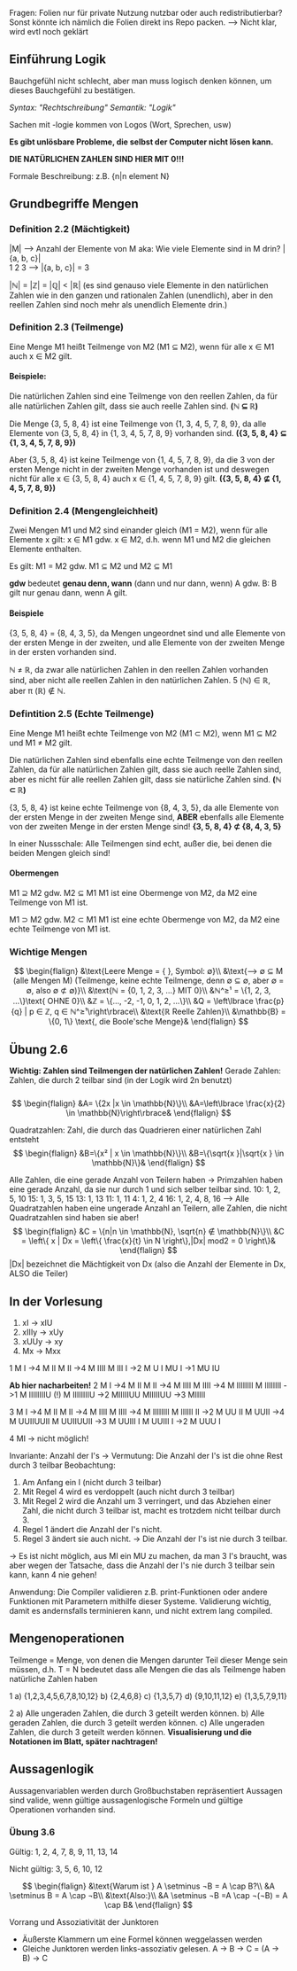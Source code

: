 Fragen: 
Folien nur für private Nutzung nutzbar oder auch redistributierbar? Sonst könnte ich nämlich die Folien direkt ins Repo packen.
--> Nicht klar, wird evtl noch geklärt

## Einführung Logik
Bauchgefühl nicht schlecht, aber man muss logisch denken können, um dieses Bauchgefühl zu bestätigen.

*Syntax: "Rechtschreibung"
Semantik: "Logik"*

Sachen mit -logie kommen von Logos (Wort, Sprechen, usw)

**Es gibt unlösbare Probleme, die selbst der Computer nicht lösen kann.**

**DIE NATÜRLICHEN ZAHLEN SIND HIER MIT 0!!!**

Formale Beschreibung: z.B. {n|n element N}
## Grundbegriffe Mengen
### Definition 2.2 (Mächtigkeit)
|M| --> Anzahl der Elemente von M aka: Wie viele Elemente sind in M drin?
|{a, b, c}|  
  1   2  3
  --> |{a, b, c}| = 3

|ℕ| = |ℤ| = |ℚ| < |ℝ| (es sind genauso viele Elemente in den natürlichen Zahlen wie in den ganzen und rationalen Zahlen (unendlich), aber in den reellen Zahlen sind noch mehr als unendlich Elemente drin.)

### Definition 2.3 (Teilmenge)
Eine Menge M1 heißt Teilmenge von M2 (M1 ⊆ M2), wenn für alle x ∈ M1 auch x ∈ M2 gilt.
#### Beispiele:
Die natürlichen Zahlen sind eine Teilmenge von den reellen Zahlen, da für alle natürlichen Zahlen gilt, dass sie auch reelle Zahlen sind. 
**(ℕ ⊆ ℝ)**

Die Menge {3, 5, 8, 4} ist eine Teilmenge von {1, 3, 4, 5, 7, 8, 9}, da alle Elemente von {3, 5, 8, 4} in {1, 3, 4, 5, 7, 8, 9} vorhanden sind. 
**({3, 5, 8, 4} ⊆ {1, 3, 4, 5, 7, 8, 9})**

Aber {3, 5, 8, 4} ist keine Teilmenge von {1, 4, 5, 7, 8, 9}, da die 3 von der ersten Menge nicht in der zweiten Menge vorhanden ist und deswegen nicht für alle x ∈ {3, 5, 8, 4} auch x ∈ {1, 4, 5, 7, 8, 9} gilt. 
**({3, 5, 8, 4} ⊈ {1, 4, 5, 7, 8, 9})**

### Definition 2.4 (Mengengleichheit)
Zwei Mengen M1 und M2 sind einander gleich (M1 = M2), wenn für alle Elemente x gilt: x ∈ M1 gdw. x ∈ M2, d.h. wenn M1 und M2 die gleichen Elemente enthalten.

Es gilt: M1 = M2 gdw. M1 ⊆ M2 und M2 ⊆ M1

**gdw** bedeutet **genau denn, wann** (dann und nur dann, wenn)
A gdw. B: B gilt nur genau dann, wenn A gilt.
#### Beispiele
{3, 5, 8, 4} = {8, 4, 3, 5}, da Mengen ungeordnet sind und alle Elemente von der ersten Menge in der zweiten, und alle Elemente von der zweiten Menge in der ersten vorhanden sind.

ℕ ≠ ℝ, da zwar alle natürlichen Zahlen in den reellen Zahlen vorhanden sind, aber nicht alle reellen Zahlen in den natürlichen Zahlen. 5 (ℕ) ∈ ℝ, aber π (ℝ) ∉ ℕ.

### Defintition 2.5 (Echte Teilmenge)
Eine Menge M1 heißt echte Teilmenge von M2 (M1 ⊂ M2), wenn M1 ⊆ M2 und M1 ≠ M2 gilt.

Die natürlichen Zahlen sind ebenfalls eine echte Teilmenge von den reellen Zahlen, da für alle natürlichen Zahlen gilt, dass sie auch reelle Zahlen sind, aber es nicht für alle reellen Zahlen gilt, dass sie natürliche Zahlen sind. 
**(ℕ ⊂ ℝ)**

{3, 5, 8, 4} ist keine echte Teilmenge von {8, 4, 3, 5}, da alle Elemente von der ersten Menge in der zweiten Menge sind, **ABER** ebenfalls alle Elemente von der zweiten Menge in der ersten Menge sind! 
**{3, 5, 8, 4} ⊄ {8, 4, 3, 5}**

In einer Nussschale: Alle Teilmengen sind echt, außer die, bei denen die beiden Mengen gleich sind!
#### Obermengen
M1 ⊇ M2 gdw. M2 ⊆ M1
M1 ist eine Obermenge von M2, da M2 eine Teilmenge von M1 ist.

M1 ⊃ M2 gdw. M2 ⊂ M1
M1 ist eine echte Obermenge von M2, da M2 eine echte Teilmenge von M1 ist.

### Wichtige Mengen
$$
\begin{flalign}
&\text{Leere Menge = { }, Symbol: ∅}\\
&\text{--> ∅ ⊆ M (alle Mengen M) (Teilmenge, keine echte Teilmenge, denn ∅ ⊆ ∅, aber ∅ = ∅, also ∅ ⊄ ∅)}\\
&\text{ℕ = {0, 1, 2, 3, ...} MIT 0}\\
&ℕ^≥¹ = \{1, 2, 3, ...\}\text{ OHNE 0}\\
&ℤ = \{..., -2, -1, 0, 1, 2, ...\}\\
&Q = \left\lbrace \frac{p}{q} | p ∈ ℤ, q ∈ ℕ^≥¹\right\rbrace\\
&\text{ℝ Reelle Zahlen}\\
&\mathbb{B} = \{0, 1\} \text{, die Boole'sche Menge}&
\end{flalign}
$$
## Übung 2.6
**Wichtig: Zahlen sind Teilmengen der natürlichen Zahlen!**
Gerade Zahlen: Zahlen, die durch 2 teilbar sind (in der Logik wird 2n benutzt)<br><br>
$$
\begin{flalign}
&A= \{2x |x \in \mathbb{N}\}\\
&A=\left\lbrace  \frac{x}{2} \in \mathbb{N}\right\rbrace&
\end{flalign}
$$


Quadratzahlen: Zahl, die durch das Quadrieren einer natürlichen Zahl entsteht<br>
$$
\begin{flalign}
&B=\{x² | x \in \mathbb{N}\}\\
&B=\{\sqrt{x }|\sqrt{x } \in \mathbb{N}\}&
\end{flalign}
$$

Alle Zahlen, die eine gerade Anzahl von Teilern haben 
-> Primzahlen haben eine gerade Anzahl, da sie nur durch 1 und sich selber teilbar sind. 
10: 1, 2, 5, 10
15: 1, 3, 5, 15
13: 1, 13
11: 1, 11
4: 1, 2, 4
16: 1, 2, 4, 8, 16
--> Alle Quadratzahlen haben eine ungerade Anzahl an Teilern, alle Zahlen, die nicht Quadratzahlen sind haben sie aber!
$$
\begin{flalign}
&C = \{n|n \in \mathbb{N}, \sqrt{n} ∉ \mathbb{N}\}\\
&C = \left\{ x | Dx = \left\{ \frac{x}{t} \in N \right\},|Dx| mod2 = 0 \right\}&
\end{flalign}
$$
|Dx| bezeichnet die Mächtigkeit von Dx (also die Anzahl der Elemente in Dx, ALSO die Teiler)
## In der Vorlesung

1. xI -> xIU
2. xIIIy -> xUy
3. xUUy -> xy
4. Mx -> Mxx

1
M I ->4 M II
M II ->4 M IIII
M III I ->2 M U I
MU I ->1 MU IU

**Ab hier nacharbeiten!**
2
M I ->4 M II
M II ->4 M IIII
M IIII ->4 M IIIIIIII
M IIIIIIII ->1 M IIIIIIIIU (!)
M IIIIIIIIU ->2 MIIIIIUU
MIIIIIUU ->3 MIIIII

3
M I ->4 M II
M II ->4 M IIII
M IIII ->4 M IIIIIIII
M IIIIII II ->2 M UU II
M UUII ->4 M UUIIUUII
M UUIIUUII ->3 M UUIII I
M UUIII I ->2 M UUU I

4
MI -> nicht möglich!

Invariante: Anzahl der I's
-> Vermutung: Die Anzahl der I's ist die ohne Rest durch 3 teilbar
Beobachtung: 
1. Am Anfang ein I (nicht durch 3 teilbar)
2. Mit Regel 4 wird es verdoppelt (auch nicht durch 3 teilbar)
3. Mit Regel 2 wird die Anzahl um 3 verringert, und das Abziehen einer Zahl, die nicht durch 3 teilbar ist, macht es trotzdem nicht teilbar durch 3.
4. Regel 1 ändert die Anzahl der I's nicht.
5. Regel 3 ändert sie auch nicht.
-> Die Anzahl der I's ist nie durch 3 teilbar.

-> Es ist nicht möglich, aus MI ein MU zu machen, da man 3 I's braucht, was aber wegen der Tatsache, dass die Anzahl der I's nie durch 3 teilbar sein kann, kann 4 nie gehen!

Anwendung: Die Compiler validieren z.B. print-Funktionen oder andere Funktionen mit Parametern mithilfe dieser Systeme.
Validierung wichtig, damit es andernsfalls terminieren kann, und nicht extrem lang compiled.

## Mengenoperationen
Teilmenge = Menge, von denen die Mengen darunter Teil dieser Menge sein müssen, d.h. T = N bedeutet dass alle Mengen die das als Teilmenge haben natürliche Zahlen haben

1
a) {1,2,3,4,5,6,7,8,10,12}
b) {2,4,6,8}
c) {1,3,5,7}
d) {9,10,11,12}
e) {1,3,5,7,9,11}

2
a) Alle ungeraden Zahlen, die durch 3 geteilt werden können.
b) Alle geraden Zahlen, die durch 3 geteilt werden können.
c) Alle ungeraden Zahlen, die durch 3 geteilt werden können.
**Visualisierung und die Notationen im Blatt, später nachtragen!**

## Aussagenlogik
Aussagenvariablen werden durch Großbuchstaben repräsentiert
Aussagen sind valide, wenn gültige aussagenlogische Formeln und gültige Operationen vorhanden sind.
### Übung 3.6
Gültig:
1, 2, 4, 7, 8, 9, 11, 13, 14

Nicht gültig:
3, 5, 6, 10, 12

$$
\begin{flalign}
&\text{Warum ist } A \setminus ¬B = A \cap B?\\
&A \setminus B = A \cap ¬B\\
&\text{Also:}\\ 
&A \setminus ¬B =A \cap ¬(¬B) = A \cap B&
\end{flalign}
$$

Vorrang und Assoziativität der Junktoren
- Äußerste Klammern um eine Formel können weggelassen werden
- Gleiche Junktoren werden links-assoziativ gelesen.
A -> B -> C = (A -> B) -> C